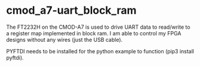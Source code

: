 # cmod_a7-uart_block_ram
The FT2232H on the CMOD-A7 is used to drive UART data to read/write to a register map implemented in block ram.
I am able to control my FPGA designs without any wires (just the USB cable).

PYFTDI needs to be installed for the python example to function (pip3 install pyftdi).
